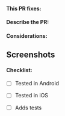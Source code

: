 <!-- Remember to name the PR correctly, with a name that explains what it contains -->

<!-- 
Steps before requesting review:
 * Test your changes, in a real device
 * Check the issue and task and design, make sure you haven't left anything out
 * You must add unit/widget tests before PR will be accepted (in case current test don't cover the new changes)
 * Must not have lint errors
-->


#### This PR fixes:
<!-- Link issue or tasks if realted to any -->

#### Describe the PR:
<!-- 
* Describe in detail, what this PR fixes/adds/removes/etc
* Explain unclear changes (if needed)
-->

#### Considerations:
<!-- Leave empty if no considerations needed -->

## Screenshots
<!-- Only if necessary: if it adds new widget/layout/page, any visual changes -->

#### Checklist:
- [ ] Tested in Android
- [ ] Tested in iOS
- [ ] Adds tests



